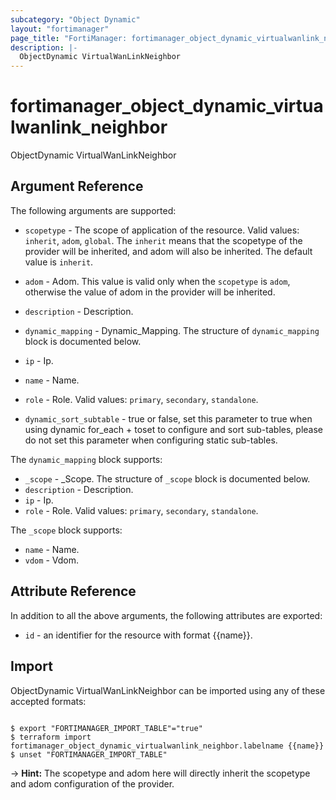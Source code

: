 ```yaml
---
subcategory: "Object Dynamic"
layout: "fortimanager"
page_title: "FortiManager: fortimanager_object_dynamic_virtualwanlink_neighbor"
description: |-
  ObjectDynamic VirtualWanLinkNeighbor
---
```


# fortimanager_object_dynamic_virtualwanlink_neighbor
ObjectDynamic VirtualWanLinkNeighbor

## Argument Reference


The following arguments are supported:

* `scopetype` - The scope of application of the resource. Valid values: `inherit`, `adom`, `global`. The `inherit` means that the scopetype of the provider will be inherited, and adom will also be inherited. The default value is `inherit`.
* `adom` - Adom. This value is valid only when the `scopetype` is `adom`, otherwise the value of adom in the provider will be inherited.

* `description` - Description.
* `dynamic_mapping` - Dynamic_Mapping. The structure of `dynamic_mapping` block is documented below.
* `ip` - Ip.
* `name` - Name.
* `role` - Role. Valid values: `primary`, `secondary`, `standalone`.

* `dynamic_sort_subtable` - true or false, set this parameter to true when using dynamic for_each + toset to configure and sort sub-tables, please do not set this parameter when configuring static sub-tables.

The `dynamic_mapping` block supports:

* `_scope` - _Scope. The structure of `_scope` block is documented below.
* `description` - Description.
* `ip` - Ip.
* `role` - Role. Valid values: `primary`, `secondary`, `standalone`.


The `_scope` block supports:

* `name` - Name.
* `vdom` - Vdom.


## Attribute Reference

In addition to all the above arguments, the following attributes are exported:
* `id` - an identifier for the resource with format {{name}}.

## Import

ObjectDynamic VirtualWanLinkNeighbor can be imported using any of these accepted formats:
```

$ export "FORTIMANAGER_IMPORT_TABLE"="true"
$ terraform import fortimanager_object_dynamic_virtualwanlink_neighbor.labelname {{name}}
$ unset "FORTIMANAGER_IMPORT_TABLE"
```
-> **Hint:** The scopetype and adom here will directly inherit the scopetype and adom configuration of the provider.
